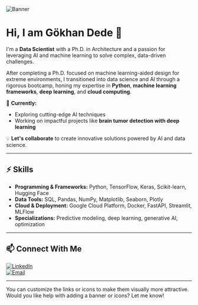 ![Banner](https://user-images.githubusercontent.com/your-profile-banner.png) <!-- Replace with your banner image link -->

# Hi, I am Gökhan Dede 👋  

I'm a **Data Scientist** with a Ph.D. in Architecture and a passion for leveraging AI and machine learning to solve complex, data-driven challenges.  

After completing a Ph.D. focused on machine learning-aided design for extreme environments, I transitioned into data science and AI through a rigorous bootcamp, honing my expertise in **Python**, **machine learning frameworks**, **deep learning**, and **cloud computing**.  

🌱 **Currently:**  
- Exploring cutting-edge AI techniques  
- Working on impactful projects like **brain tumor detection with deep learning**  

💡 **Let's collaborate** to create innovative solutions powered by AI and data science.  

---

## ⚡ Skills  

- **Programming & Frameworks:** Python, TensorFlow, Keras, Scikit-learn, Hugging Face  
- **Data Tools:** SQL, Pandas, NumPy, Matplotlib, Seaborn, Plotly  
- **Cloud & Deployment:** Google Cloud Platform, Docker, FastAPI, Streamlit, MLFlow  
- **Specializations:** Predictive modeling, deep learning, generative AI, optimization  

---

## 📫 Connect With Me  

[![LinkedIn](https://img.shields.io/badge/LinkedIn-Connect-blue)](https://linkedin.com/in/gokhan-dede)  
[![Email](https://img.shields.io/badge/Email-Contact-red)](mailto:gokhandede.ai@gmail.com)  

---

You can customize the links or icons to make them visually more attractive. Would you like help with adding a banner or icons? Let me know!
